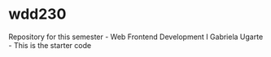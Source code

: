 # wdd230
Repository for this semester -  Web Frontend Development I 
Gabriela Ugarte - This is the starter code
